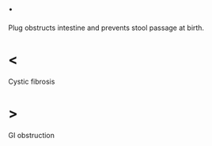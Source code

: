 # .

Plug obstructs intestine and prevents stool passage at birth.

# <

Cystic fibrosis

# >

GI obstruction
